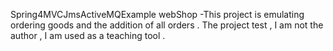 Spring4MVCJmsActiveMQExample
webShop -This project is emulating ordering goods and the addition of all orders .
The project test , I am not the author , I am used as a teaching tool .
